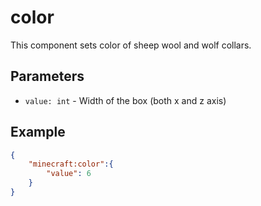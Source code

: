 # color

This component sets color of sheep wool and wolf collars.

## Parameters

 * `value: int` - Width of the box (both x and z axis)

## Example

````json
{
    "minecraft:color":{
        "value": 6
    }
}
````